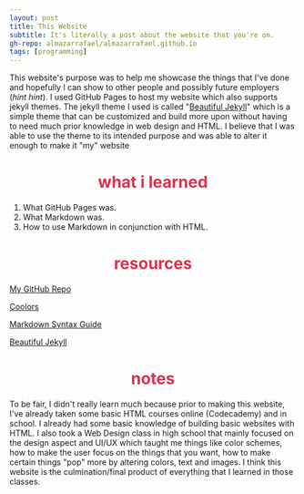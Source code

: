 ```yaml
---
layout: post
title: This Website
subtitle: It's literally a post about the website that you're on.
gh-repo: almazarrafael/almazarrafael.github.io
tags: [programming]
---
```

This website's purpose was to help me showcase the things that I've done and hopefully I can show to other people and possibly future employers (*hint hint*). I used GitHub Pages to host my website which also supports jekyll themes. The jekyll theme I used is called "[Beautiful Jekyll](https://deanattali.com/beautiful-jekyll/)" which is a simple theme that can be customized and build more upon without having to need much prior knowledge in web design and HTML. I believe that I was able to use the theme to its intended purpose and was able to alter it enough to make it "my" website

<h1> <center> <font color="#DB324D"> what i learned </font> </center> </h1>

1. What GitHub Pages was.
2. What Markdown was.
3. How to use Markdown in conjunction with HTML.

<h1> <center> <font color="#DB324D"> resources </font> </center> </h1>

[My GitHub Repo](https://github.com/almazarrafael/almazarrafael.github.io)

[Coolors](https://coolors.co/app)

[Markdown Syntax Guide](https://www.markdownguide.org/basic-syntax/#lists)

[Beautiful Jekyll](https://deanattali.com/beautiful-jekyll/)

<h1> <center> <font color="#DB324D"> notes </font> </center> </h1>

To be fair, I didn't really learn much because prior to making this website, I've already taken some basic HTML courses online (Codecademy) and in school. I already had some basic knowledge of building basic websites with HTML. I also took a Web Design class in high school that mainly focused on the design aspect and UI/UX which taught me things like color schemes, how to make the user focus on the things that you want, how to make certain things "pop" more by altering colors, text and images. I think this website is the culmination/final product of everything that I learned in those classes.
